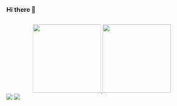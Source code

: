 ### Hi there 👋

##
<div align="center">
  <a href="https://github.com/Apolref">
  <img height="180em" src="https://github-readme-stats.vercel.app/api?username=Apolref&show_icons=true&theme=gruvbox&include_all_commits=true&count_private=true"/>
  <img height="180em" src="https://github-readme-stats.vercel.app/api/top-langs/?username=Apolref&layout=compact&langs_count=7&theme=gruvbox"/>
</div>
<div>
  <a href = "mailto:alelopfer@usp.br"><img src="https://img.shields.io/badge/-Gmail-%23333?style=for-the-badge&logo=gmail&logoColor=white" target="_blank"></a>
  <a href="https://www.linkedin.com/in/alexandre-lopes-50bb0529a/" target="_blank"><img src="https://img.shields.io/badge/-LinkedIn-%230077B5?style=for-the-badge&logo=linkedin&logoColor=white" target="_blank"></a> 
  </div>
